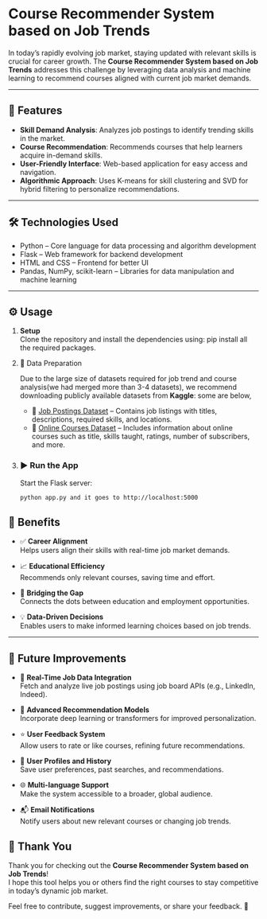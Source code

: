 # Course Recommender System based on Job Trends

In today’s rapidly evolving job market, staying updated with relevant skills is crucial for career growth. The **Course Recommender System based on Job Trends** addresses this challenge by leveraging data analysis and machine learning to recommend courses aligned with current job market demands.

---

## 🚀 Features

- **Skill Demand Analysis**: Analyzes job postings to identify trending skills in the market.
- **Course Recommendation**: Recommends courses that help learners acquire in-demand skills.
- **User-Friendly Interface**: Web-based application for easy access and navigation.
- **Algorithmic Approach**: Uses K-means for skill clustering and SVD for hybrid filtering to personalize recommendations.

---

## 🛠 Technologies Used

- Python – Core language for data processing and algorithm development
- Flask – Web framework for backend development
- HTML and CSS – Frontend for better UI
- Pandas, NumPy, scikit-learn – Libraries for data manipulation and machine learning

---

## ⚙️ Usage

1. **Setup**  
   Clone the repository and install the dependencies using:
   pip install all the required packages.

2. 📂 Data Preparation

   Due to the large size of datasets required for job trend and course analysis(we had merged more than 3-4 datasets), we recommend downloading publicly available 
   datasets from **Kaggle**:
   some are below,
   - 📌 [Job Postings Dataset](https://www.kaggle.com/datasets/arshkon/linkedin-job-postings) – Contains job listings with titles, descriptions, required skills, 
   and locations.
   - 📌 [Online Courses Dataset](https://www.kaggle.com/datasets/emrebayirr/udemy-course-dataset-categories-ratings-and-trends) – Includes information about online 
   courses such as title, skills taught, ratings, number of subscribers, and more.

3. ### ▶️ Run the App

   Start the Flask server:

   ```bash
   python app.py and it goes to http://localhost:5000

## 🎯 Benefits

   - ✅ **Career Alignment**  
     Helps users align their skills with real-time job market demands.

   - 📈 **Educational Efficiency**  
     Recommends only relevant courses, saving time and effort.

   - 🔗 **Bridging the Gap**  
     Connects the dots between education and employment opportunities.

   - 💡 **Data-Driven Decisions**  
     Enables users to make informed learning choices based on job trends.

---

## 🔧 Future Improvements

   - 🔄 **Real-Time Job Data Integration**  
      Fetch and analyze live job postings using job board APIs (e.g., LinkedIn, Indeed).

   - 🧠 **Advanced Recommendation Models**  
      Incorporate deep learning or transformers for improved personalization.

   - ⭐ **User Feedback System**  
      Allow users to rate or like courses, refining future recommendations.

   - 👥 **User Profiles and History**  
      Save user preferences, past searches, and recommendations.

   - 🌐 **Multi-language Support**  
      Make the system accessible to a broader, global audience.

   - 📬 **Email Notifications**  
      Notify users about new relevant courses or changing job trends.

## 🙏 Thank You

Thank you for checking out the **Course Recommender System based on Job Trends**!  
I hope this tool helps you or others find the right courses to stay competitive in today’s dynamic job market.

Feel free to contribute, suggest improvements, or share your feedback. 🚀

